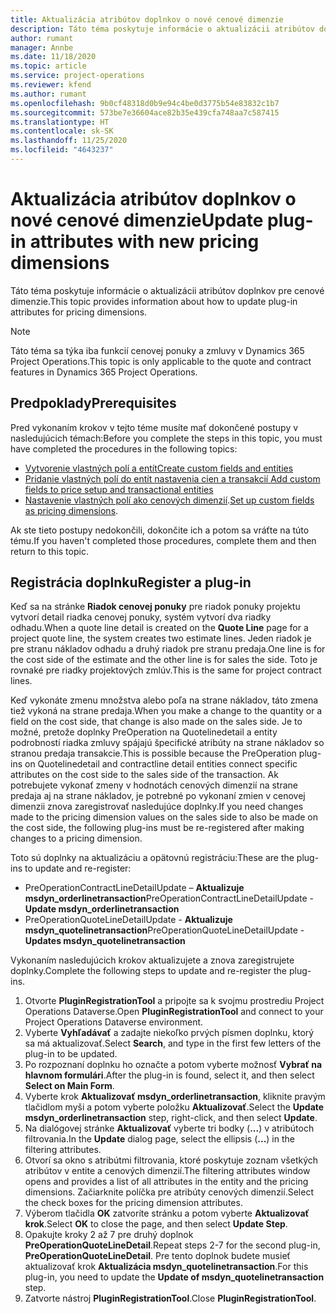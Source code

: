 ```yaml
---
title: Aktualizácia atribútov doplnkov o nové cenové dimenzie
description: Táto téma poskytuje informácie o aktualizácii atribútov doplnkov pre cenové dimenzie.
author: rumant
manager: Annbe
ms.date: 11/18/2020
ms.topic: article
ms.service: project-operations
ms.reviewer: kfend
ms.author: rumant
ms.openlocfilehash: 9b0cf48318d0b9e94c4be0d3775b54e83832c1b7
ms.sourcegitcommit: 573be7e36604ace82b35e439cfa748aa7c587415
ms.translationtype: HT
ms.contentlocale: sk-SK
ms.lasthandoff: 11/25/2020
ms.locfileid: "4643237"
---
```

# <a name="update-plug-in-attributes-with-new-pricing-dimensions"></a><span data-ttu-id="06a66-103">Aktualizácia atribútov doplnkov o nové cenové dimenzie</span><span class="sxs-lookup"><span data-stu-id="06a66-103">Update plug-in attributes with new pricing dimensions</span></span>

<span data-ttu-id="06a66-104">Táto téma poskytuje informácie o aktualizácii atribútov doplnkov pre cenové dimenzie.</span><span class="sxs-lookup"><span data-stu-id="06a66-104">This topic provides information about how to update plug-in attributes for pricing dimensions.</span></span>

> [!NOTE]
> <span data-ttu-id="06a66-105">Táto téma sa týka iba funkcií cenovej ponuky a zmluvy v Dynamics 365 Project Operations.</span><span class="sxs-lookup"><span data-stu-id="06a66-105">This topic is only applicable to the quote and contract features in Dynamics 365 Project Operations.</span></span>

## <a name="prerequisites"></a><span data-ttu-id="06a66-106">Predpoklady</span><span class="sxs-lookup"><span data-stu-id="06a66-106">Prerequisites</span></span>
<span data-ttu-id="06a66-107">Pred vykonaním krokov v tejto téme musíte mať dokončené postupy v nasledujúcich témach:</span><span class="sxs-lookup"><span data-stu-id="06a66-107">Before you complete the steps in this topic, you must have completed the procedures in the following topics:</span></span>

  - [<span data-ttu-id="06a66-108">Vytvorenie vlastných polí a entít</span><span class="sxs-lookup"><span data-stu-id="06a66-108">Create custom fields and entities</span></span>](create-custom-fields-entities-pricing-dimensions.md) 
  - [<span data-ttu-id="06a66-109">Pridanie vlastných polí do entít nastavenia cien a transakcií </span><span class="sxs-lookup"><span data-stu-id="06a66-109">Add custom fields to price setup and transactional entities</span></span>](add-custom-fields-price-setup-transactional-entities.md)
  - <span data-ttu-id="06a66-110">[Nastavenie vlastných polí ako cenových dimenzií](set-up-custom-fields-pricing-dimensions.md).</span><span class="sxs-lookup"><span data-stu-id="06a66-110">[Set up custom fields as pricing dimensions](set-up-custom-fields-pricing-dimensions.md).</span></span> 
  
<span data-ttu-id="06a66-111">Ak ste tieto postupy nedokončili, dokončite ich a potom sa vráťte na túto tému.</span><span class="sxs-lookup"><span data-stu-id="06a66-111">If you haven't completed those procedures, complete them and then return to this topic.</span></span>

## <a name="register-a-plug-in"></a><span data-ttu-id="06a66-112">Registrácia doplnku</span><span class="sxs-lookup"><span data-stu-id="06a66-112">Register a plug-in</span></span>
<span data-ttu-id="06a66-113">Keď sa na stránke **Riadok cenovej ponuky** pre riadok ponuky projektu vytvorí detail riadka cenovej ponuky, systém vytvorí dva riadky odhadu.</span><span class="sxs-lookup"><span data-stu-id="06a66-113">When a quote line detail is created on the **Quote Line** page for a project quote line, the system creates two estimate lines.</span></span> <span data-ttu-id="06a66-114">Jeden riadok je pre stranu nákladov odhadu a druhý riadok pre stranu predaja.</span><span class="sxs-lookup"><span data-stu-id="06a66-114">One line is for the cost side of the estimate and the other line is for sales the side.</span></span> <span data-ttu-id="06a66-115">Toto je rovnaké pre riadky projektových zmlúv.</span><span class="sxs-lookup"><span data-stu-id="06a66-115">This is the same  for project contract lines.</span></span>

<span data-ttu-id="06a66-116">Keď vykonáte zmenu množstva alebo poľa na strane nákladov, táto zmena tiež vykoná na strane predaja.</span><span class="sxs-lookup"><span data-stu-id="06a66-116">When you make a change to the quantity or a field on the cost side, that change is also made on the sales side.</span></span> <span data-ttu-id="06a66-117">Je to možné, pretože doplnky PreOperation na Quotelinedetail a entity podrobností riadka zmluvy spájajú špecifické atribúty na strane nákladov so stranou predaja transakcie.</span><span class="sxs-lookup"><span data-stu-id="06a66-117">This is possible because the PreOperation plug-ins on Quotelinedetail and contractline detail entities connect specific attributes on the cost side to the sales side of the transaction.</span></span> <span data-ttu-id="06a66-118">Ak potrebujete vykonať zmeny v hodnotách cenových dimenzií na strane predaja aj na strane nákladov, je potrebné po vykonaní zmien v cenovej dimenzii znova zaregistrovať nasledujúce doplnky.</span><span class="sxs-lookup"><span data-stu-id="06a66-118">If you need changes made to the pricing dimension values on the sales side to also be made on the cost side, the following plug-ins must be re-registered after making changes to a pricing dimension.</span></span>

<span data-ttu-id="06a66-119">Toto sú doplnky na aktualizáciu a opätovnú registráciu:</span><span class="sxs-lookup"><span data-stu-id="06a66-119">These are the plug-ins to update and re-register:</span></span>

- <span data-ttu-id="06a66-120">PreOperationContractLineDetailUpdate – **Aktualizuje msdyn_orderlinetransaction**</span><span class="sxs-lookup"><span data-stu-id="06a66-120">PreOperationContractLineDetailUpdate - **Update msdyn_orderlinetransaction**</span></span>
- <span data-ttu-id="06a66-121">PreOperationQuoteLineDetailUpdate - **Aktualizuje msdyn_quotelinetransaction**</span><span class="sxs-lookup"><span data-stu-id="06a66-121">PreOperationQuoteLineDetailUpdate - **Updates msdyn_quotelinetransaction**</span></span>

<span data-ttu-id="06a66-122">Vykonaním nasledujúcich krokov aktualizujete a znova zaregistrujete doplnky.</span><span class="sxs-lookup"><span data-stu-id="06a66-122">Complete the following steps to update and re-register the plug-ins.</span></span>

1. <span data-ttu-id="06a66-123">Otvorte **PluginRegistrationTool** a pripojte sa k svojmu prostrediu Project Operations Dataverse.</span><span class="sxs-lookup"><span data-stu-id="06a66-123">Open **PluginRegistrationTool** and connect to your Project Operations Dataverse environment.</span></span>
2. <span data-ttu-id="06a66-124">Vyberte **Vyhľadávať** a zadajte niekoľko prvých písmen doplnku, ktorý sa má aktualizovať.</span><span class="sxs-lookup"><span data-stu-id="06a66-124">Select **Search**, and type in the first few letters of the plug-in to be updated.</span></span>
3. <span data-ttu-id="06a66-125">Po rozpoznaní doplnku ho označte a potom vyberte možnosť **Vybrať na hlavnom formulári**.</span><span class="sxs-lookup"><span data-stu-id="06a66-125">After the plug-in is found, select it, and then select **Select on Main Form**.</span></span>
4. <span data-ttu-id="06a66-126">Vyberte krok **Aktualizovať msdyn_orderlinetransaction**, kliknite pravým tlačidlom myši a potom vyberte položku **Aktualizovať**.</span><span class="sxs-lookup"><span data-stu-id="06a66-126">Select the **Update msdyn_orderlinetransaction** step, right-click, and then select **Update**.</span></span>
5. <span data-ttu-id="06a66-127">Na dialógovej stránke **Aktualizovať** vyberte tri bodky (**...**) v atribútoch filtrovania.</span><span class="sxs-lookup"><span data-stu-id="06a66-127">In the **Update** dialog page, select the ellipsis (**...**) in the filtering attributes.</span></span>
6. <span data-ttu-id="06a66-128">Otvorí sa okno s atribútmi filtrovania, ktoré poskytuje zoznam všetkých atribútov v entite a cenových dimenzií.</span><span class="sxs-lookup"><span data-stu-id="06a66-128">The filtering attributes window opens and provides a list of all attributes in the entity and the pricing dimensions.</span></span> <span data-ttu-id="06a66-129">Začiarknite políčka pre atribúty cenových dimenzií.</span><span class="sxs-lookup"><span data-stu-id="06a66-129">Select the check boxes for the pricing dimension attributes.</span></span>
7. <span data-ttu-id="06a66-130">Výberom tlačidla **OK** zatvoríte stránku a potom vyberte **Aktualizovať krok**.</span><span class="sxs-lookup"><span data-stu-id="06a66-130">Select **OK** to close the page, and then select **Update Step**.</span></span>
8. <span data-ttu-id="06a66-131">Opakujte kroky 2 až 7 pre druhý doplnok **PreOperationQuoteLineDetail**.</span><span class="sxs-lookup"><span data-stu-id="06a66-131">Repeat steps 2-7 for the second plug-in, **PreOperationQuoteLineDetail**.</span></span> <span data-ttu-id="06a66-132">Pre tento doplnok budete musieť aktualizovať krok **Aktualizácia msdyn_quotelinetransaction**.</span><span class="sxs-lookup"><span data-stu-id="06a66-132">For this plug-in, you need to update the **Update of msdyn_quotelinetransaction** step.</span></span>
9. <span data-ttu-id="06a66-133">Zatvorte nástroj **PluginRegistrationTool**.</span><span class="sxs-lookup"><span data-stu-id="06a66-133">Close **PluginRegistrationTool**.</span></span>
